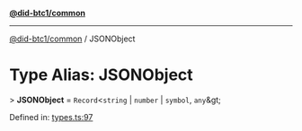 [**@did-btc1/common**](../README.md)

***

[@did-btc1/common](../globals.md) / JSONObject

# Type Alias: JSONObject

&gt; **JSONObject** = `Record`\<`string` \| `number` \| `symbol`, `any`\&gt;

Defined in: [types.ts:97](https://github.com/dcdpr/did-btc1-js/blob/4ab6f9915d95beed9bc633644c9db1539395f512/packages/common/src/types.ts#L97)
